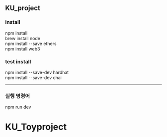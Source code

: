 ## KU_project

<h3>install</h3>

npm install <br>
brew install node <br>
npm install --save ethers <br>
npm install web3 <br>

<h3>test install</h3>
npm install --save-dev hardhat <br>
npm install --save-dev chai

-----

<h3> 실행 명령어 </h3>

npm run dev
# KU_Toyproject
